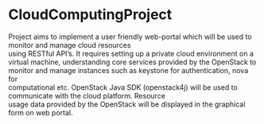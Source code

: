 # CloudComputingProject
Project aims to implement a user friendly web-portal which will be used to monitor and manage cloud resources  
using RESTful API’s. It requires setting up a private cloud environment on a virtual machine, understanding core 
services provided by the OpenStack to monitor and manage instances such as keystone for authentication, nova for  
computational etc. OpenStack Java SDK (openstack4j) will be used to communicate with the cloud platform. Resource  
usage data provided by the OpenStack will be displayed in the graphical form on web portal.
